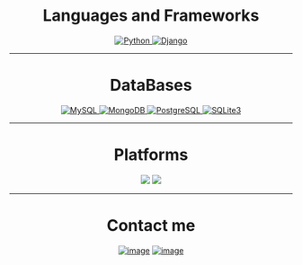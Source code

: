 
<h1 align="center">Languages and Frameworks</h1>

<div align="center">
   <a href="https://github.com/gepolis">
    <img alt="Python" src="https://img.shields.io/badge/Python-14354C?style=for-the-badge&logo=python&logoColor=white" />
  </a>
  <a href="https://github.com/gepolis">  
    <img alt="Django" src="https://img.shields.io/badge/-Django-092E20?style=for-the-badge&logo=django&logoColor=white" />
  </a>
   
</div>
<hr>
<h1 align="center">DataBases</h1>

<div align="center">
  <a href="https://github.com/gepolis">
    <img alt="MySQL" src="https://img.shields.io/badge/-MySQL-0f69a9?style=for-the-badge&logo=mysql&logoColor=white" />
  </a>
  <a href="https://github.com/gepolis">
    <img alt="MongoDB" src="https://img.shields.io/badge/-MongoDB-13aa52?style=for-the-badge&logo=mongodb&logoColor=white" />
  </a>
  <a href="https://github.com/gepolis">
    <img alt="PostgreSQL" src="https://img.shields.io/badge/PostgreSQL-316192?style=for-the-badge&logo=postgresql&logoColor=white" />
  </a>
  <a href="https://github.com/gepolis">
    <img alt="SQLite3" src="https://img.shields.io/badge/SQLite3-07405E?style=for-the-badge&logo=sqlite&logoColor=white" />
  </a>
</div>
<hr>
<h1 align="center">Platforms</h1>
<div align="center">

[![](https://img.shields.io/badge/Ubuntu-22.04-e95420?style=for-the-badge&logo=ubuntu)](https://ubuntu.com/)
[![](https://img.shields.io/badge/Linux-mint-35bf5c?style=for-the-badge&logo=linuxmint)](https://linuxmint.com/)
</div>
<hr>
<h1 align="center">Сontact me</h1>
<div align="center">

[![image](https://img.shields.io/badge/Gmail-D14836?style=for-the-badge&logo=gmail&logoColor=white)](mailto:vanuaaxenov283@gmail.com)
[![image](https://img.shields.io/badge/Telegram-3390ec?style=for-the-badge&logo=telegram&logoColor=white)](https://t.me/gepolis)


</div>
